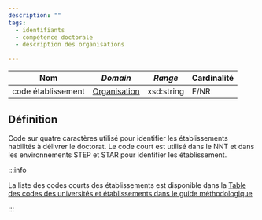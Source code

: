 ```yaml
---
description: ""
tags:
  - identifiants
  - compétence doctorale
  - description des organisations

---
```


| **Nom**            | ***Domain***                                            | ***Range*** | **Cardinalité** |
| ------------------ | ------------------------------------------------------- | ----------- | --------------- |
| code établissement | [Organisation](../Classes/Organisation/Organisation.md) | xsd:string  | F/NR            |

## Définition

Code sur quatre caractères utilisé pour identifier les établissements habilités à délivrer le doctorat. Le code court est utilisé dans le NNT et dans les environnements STEP et STAR pour identifier les établissement.

:::info

La liste des codes courts des établissements est disponible dans la [Table des codes des universités et établissements dans le guide méthodologique](https://documentation.abes.fr/sudoc/regles/CodesUnivEtab.htm)

:::